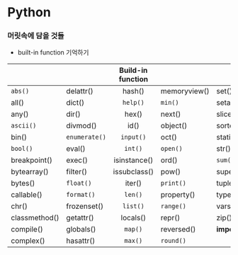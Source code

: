 # Python
### 머릿속에 담을 것들
* built-in function 기억하기

|               |               | Build-in function |              |                |
|---------------|---------------|:-----------------:|--------------|----------------|
| `abs()`       | delattr()     | hash()            | memoryview() | set()          |
| all()         | dict()        | `help()`          | `min()`      | setattr()      |
| any()         | dir()         | hex()             | next()       | slice()        |
| `ascii()`     | divmod()      | id()              | object()     | sorted()       |
| bin()         | `enumerate()` | `input()`         | oct()        | staticmethod() |
| `bool()`      | eval()        | `int()`           | `open()`     | str()          |
| breakpoint()  | exec()        | isinstance()      | ord()        | `sum()`        |
| bytearray()   | filter()      | issubclass()      | pow()        | super()        |
| bytes()       | `float()`     | iter()            | `print()`    | tuple()        |
| callable()    | `format()`    | `len()`           | property()   | type()         |
| chr()         | frozenset()   | `list()`          | `range()`    | vars()         |
| classmethod() | getattr()     | locals()          | repr()       | zip()          |
| compile()     | globals()     | `map()`           | reversed()   | __import__()   |
| complex()     | hasattr()     | `max()`           | `round()`    |                |

